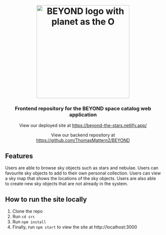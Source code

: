<h1 align="center">
	<img
		width="300"
		alt="BEYOND logo with planet as the O"
		src="src/assets/images/BEYOND%20Light%20Mode.png"
  >
</h1>

<h3 align="center">
	Frontend repository for the BEYOND space catalog web application
</h3>

<p align="center">
	View our deployed site at <a href="https://beyond-the-stars.netlify.app/">https://beyond-the-stars.netlify.app/</a>
</p>

<p align="center">
	View our backend repository at <a href="https://github.com/ThomasMattern2/BEYOND">https://github.com/ThomasMattern2/BEYOND</a>
</p>

## Features

Users are able to browse sky objects such as stars and nebulae. Users can favourite sky objects to add to their own personal collection. Users can view a sky map that shows the locations of the sky objects. 
Users are also able to create new sky objects that are not already in the system.

## How to run the site locally

1. Clone the repo
2. Run `cd src`
3. Run `npm install`
4. Finally, run `npm start` to view the site at http://localhost:3000
